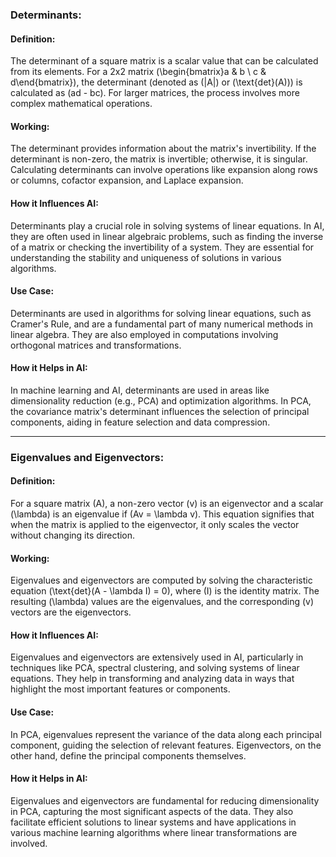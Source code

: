 ### Determinants:

#### Definition:
The determinant of a square matrix is a scalar value that can be calculated from its elements. For a 2x2 matrix \(\begin{bmatrix}a & b \\ c & d\end{bmatrix}\), the determinant (denoted as \(|A|\) or \(\text{det}(A)\)) is calculated as \(ad - bc\). For larger matrices, the process involves more complex mathematical operations.

#### Working:
The determinant provides information about the matrix's invertibility. If the determinant is non-zero, the matrix is invertible; otherwise, it is singular. Calculating determinants can involve operations like expansion along rows or columns, cofactor expansion, and Laplace expansion.

#### How it Influences AI:
Determinants play a crucial role in solving systems of linear equations. In AI, they are often used in linear algebraic problems, such as finding the inverse of a matrix or checking the invertibility of a system. They are essential for understanding the stability and uniqueness of solutions in various algorithms.

#### Use Case:
Determinants are used in algorithms for solving linear equations, such as Cramer's Rule, and are a fundamental part of many numerical methods in linear algebra. They are also employed in computations involving orthogonal matrices and transformations.

#### How it Helps in AI:
In machine learning and AI, determinants are used in areas like dimensionality reduction (e.g., PCA) and optimization algorithms. In PCA, the covariance matrix's determinant influences the selection of principal components, aiding in feature selection and data compression.

---

### Eigenvalues and Eigenvectors:

#### Definition:
For a square matrix \(A\), a non-zero vector \(v\) is an eigenvector and a scalar \(\lambda\) is an eigenvalue if \(Av = \lambda v\). This equation signifies that when the matrix is applied to the eigenvector, it only scales the vector without changing its direction.

#### Working:
Eigenvalues and eigenvectors are computed by solving the characteristic equation \(\text{det}(A - \lambda I) = 0\), where \(I\) is the identity matrix. The resulting \(\lambda\) values are the eigenvalues, and the corresponding \(v\) vectors are the eigenvectors.

#### How it Influences AI:
Eigenvalues and eigenvectors are extensively used in AI, particularly in techniques like PCA, spectral clustering, and solving systems of linear equations. They help in transforming and analyzing data in ways that highlight the most important features or components.

#### Use Case:
In PCA, eigenvalues represent the variance of the data along each principal component, guiding the selection of relevant features. Eigenvectors, on the other hand, define the principal components themselves.

#### How it Helps in AI:
Eigenvalues and eigenvectors are fundamental for reducing dimensionality in PCA, capturing the most significant aspects of the data. They also facilitate efficient solutions to linear systems and have applications in various machine learning algorithms where linear transformations are involved.
